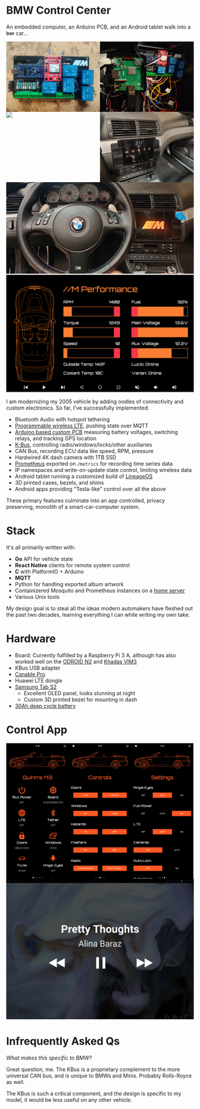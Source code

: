 # BMW Control Center

An embedded computer, an Arduino PCB, and an Android tablet walk into a ~~bar~~ car...

<p>
<img width="450" style="width: 50%; float: left" src="https://github.com/qcasey/BMW-Control-Center/raw/main/board-2.jpeg" />
<img width="450" style="width: 50%; float: left" src="https://github.com/qcasey/BMW-Control-Center/raw/main/boards.jpeg" />
<img width="450" style="width: 50%; float: left" src="https://github.com/qcasey/BMW-Control-Center/raw/main/custom-board.jpg" />
<img width="450" style="width: 50%; float: left" src="https://github.com/qcasey/BMW-Control-Center/raw/main/main.jpg" />
</p>

![./fitmet.jpeg](https://github.com/qcasey/BMW-Control-Center/raw/main/fitmet.jpeg)
![./sensors.png](https://github.com/qcasey/BMW-Control-Center/raw/main/sensors.png)

I am modernizing my 2005 vehicle by adding oodles of connectivity and custom electronics. So far, I've successfully implemented:

- Bluetooth Audio with hotspot tethering
- [Programmable wireless LTE](https://www.twilio.com/iot), pushing state over MQTT
- [Arduino based custom PCB](./demo/PCB.jpg) measuring battery voltages, switching relays, and tracking GPS location
- [K-Bus](http://github.com/qcasey/gokbus), controlling radio/windows/locks/other auxiliaries
- CAN Bus, recording ECU data like speed, RPM, pressure
- Hardwired 4K dash camera with 1TB SSD
- [Prometheus](https://prometheus.io/docs/introduction/overview/) exported on `/metrics` for recording time series data
- IP namespaces and write-on-update state control, limiting wireless data
- Android tablet running a customized build of [LineageOS](https://lineageos.org/)
- 3D printed cases, bezels, and shims
- Android apps providing "Tesla-like" control over all the above

These primary features culminate into an app controlled, privacy preserving, monolith of a smart-car-computer system.

# Stack

It's all primarily written with:

- **Go** API for vehicle state
- **React Native** clients for remote system control
- **C** with PlatformIO + Arduino
- **MQTT** 
- Python for handling exported album artwork 
- Containizered Mosquito and Prometheus  instances on a [home server](https://quinncasey.com/post/self-hosted/overview/)
- Various Unix tools

My design goal is to steal all the ideas modern automakers have fleshed out the past two decades, learning everything I can while writing my own take.

# Hardware

- Board: Currently fulfilled by a Raspberry Pi 3 A, although has also worked well on the [ODROID N2](https://wiki.odroid.com/odroid-n2/odroid-n2) and [Khadas VIM3](https://www.khadas.com/vim3)
- KBus USB adapter
- [Canable Pro](https://openlightlabs.com/collections/frontpage/products/canable-pro-isolated-usb-to-can-adapter)
- Huawei LTE dongle
- [Samsung Tab S2](https://m.gsmarena.com/samsung_galaxy_tab_s2_8_0-7439.php)
  - Excellent OLED panel, looks stunning at night
  - Custom 3D printed bezel for mounting in dash
- [30Ah deep cycle battery](https://www.amazon.com/Mighty-Max-Battery-ML35-12-Replaces/dp/B00K8E0WAG/ref=sxin_16)

# Control App

<p>
<img width="300" style="width: 33.3%; float: left" src="https://github.com/qcasey/BMW-Control-Center/raw/main/control-1.jpg" />
<img width="300" style="width: 33.3%; float: left" src="https://github.com/qcasey/BMW-Control-Center/raw/main/control-2.jpg" />
<img width="300" style="width: 33.3%; float: left" src="https://github.com/qcasey/BMW-Control-Center/raw/main/control-3.jpg" />
</p>

![./media.png](./media.png)

# Infrequently Asked Qs

*What makes this specific to BMW?*

Great question, me. The KBus is a proprietary complement to the more universal CAN bus, and is unique to BMWs and Minis. Probably Rolls-Royce as well.

The KBus is such a critical component, and the design is specific to my model, it would be less useful on any other vehicle.
